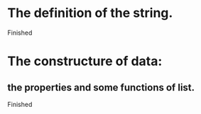 # The definition of the string.  
Finished
# The constructure of data:
## the properties and some functions of list. 
Finished
